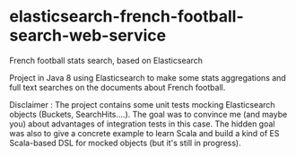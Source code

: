 # elasticsearch-french-football-search-web-service
French football stats search, based on Elasticsearch

Project in Java 8 using Elasticsearch to make some stats aggregations and full text searches on the documents about French football.

Disclaimer : 
The project contains some unit tests mocking Elasticsearch objects (Buckets, SearchHits....). The goal was to convince me 
(and maybe you) about advantages of integration tests in this case. The hidden goal was also to give a concrete example to 
learn Scala and build a kind of ES Scala-based DSL for mocked objects (but it's still in progress).
